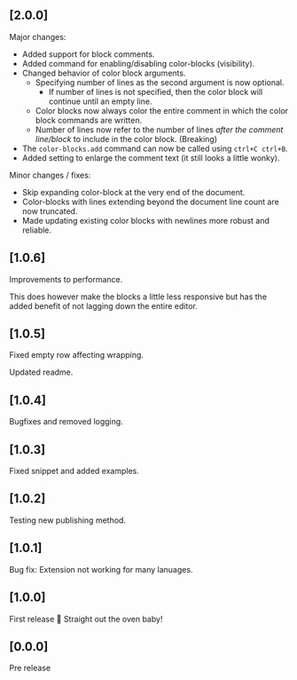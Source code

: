 ## [2.0.0]

Major changes:

- Added support for block comments.
- Added command for enabling/disabling color-blocks (visibility).
- Changed behavior of color block arguments.
  - Specifying number of lines as the second argument is now optional.
    - If number of lines is not specified, then the color block will continue until an empty line.
  - Color blocks now always color the entire comment in which the color block commands are written.
  - Number of lines now refer to the number of lines *after the comment line/block* to include in the color block. (Breaking)
- The `color-blocks.add` command can now be called using `ctrl+C ctrl+B`.
- Added setting to enlarge the comment text (it still looks a little wonky).

Minor changes / fixes:

- Skip expanding color-block at the very end of the document.
- Color-blocks with lines extending beyond the document line count are now truncated.
- Made updating existing color blocks with newlines more robust and reliable.

## [1.0.6]

Improvements to performance.

This does however make the blocks a little less responsive but has the added benefit of not lagging down the entire editor.

## [1.0.5]

Fixed empty row affecting wrapping.

Updated readme.

## [1.0.4]

Bugfixes and removed logging.

## [1.0.3]

Fixed snippet and added examples.

## [1.0.2]

Testing new publishing method.

## [1.0.1]

Bug fix: Extension not working for many lanuages.

## [1.0.0]

First release 🥳 Straight out the oven baby!

## [0.0.0]

Pre release